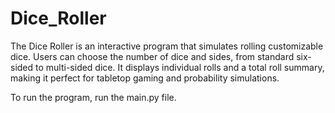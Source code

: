 # Dice_Roller
The Dice Roller is an interactive program that simulates rolling customizable dice. Users can choose the number of dice and sides, from standard six-sided to multi-sided dice. It displays individual rolls and a total roll summary, making it perfect for tabletop gaming and probability simulations.

To run the program, run the main.py file.

